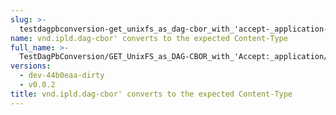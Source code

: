 ```yaml
---
slug: >-
  testdagpbconversion-get_unixfs_as_dag-cbor_with_'accept-_application-vnd-ipld-dag-cbor'_converts_to_the_expected_content-type
name: vnd.ipld.dag-cbor' converts to the expected Content-Type
full_name: >-
  TestDagPbConversion/GET_UnixFS_as_DAG-CBOR_with_'Accept:_application/vnd.ipld.dag-cbor'_converts_to_the_expected_Content-Type
versions:
  - dev-44b0eaa-dirty
  - v0.0.2
title: vnd.ipld.dag-cbor' converts to the expected Content-Type
---
```


